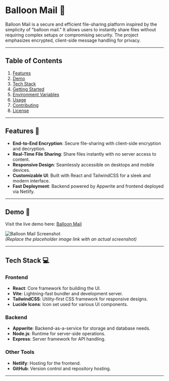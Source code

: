 # Balloon Mail 🎈

Balloon Mail is a secure and efficient file-sharing platform inspired by the simplicity of "balloon mail." It allows users to instantly share files without requiring complex setups or compromising security. The project emphasizes encrypted, client-side message handling for privacy.

---

## Table of Contents
1. [Features](#features)
2. [Demo](#demo)
3. [Tech Stack](#tech-stack)
4. [Getting Started](#getting-started)
5. [Environment Variables](#environment-variables)
6. [Usage](#usage)
7. [Contributing](#contributing)
8. [License](#license)

---

## Features 🌟

- **End-to-End Encryption**: Secure file-sharing with client-side encryption and decryption.
- **Real-Time File Sharing**: Share files instantly with no server access to content.
- **Responsive Design**: Seamlessly accessible on desktops and mobile devices.
- **Customizable UI**: Built with React and TailwindCSS for a sleek and modern interface.
- **Fast Deployment**: Backend powered by Appwrite and frontend deployed via Netlify.

---

## Demo 🚀

Visit the live demo here: [Balloon Mail](https://balloon-mail.netlify.app)  

![Balloon Mail Screenshot](![image](https://github.com/user-attachments/assets/c8f95d5e-c9fd-43db-b122-0c74fd81e979))  
*(Replace the placeholder image link with an actual screenshot)*

---

## Tech Stack 💻

### Frontend
- **React**: Core framework for building the UI.
- **Vite**: Lightning-fast bundler and development server.
- **TailwindCSS**: Utility-first CSS framework for responsive designs.
- **Lucide Icons**: Icon set used for various UI components.

### Backend
- **Appwrite**: Backend-as-a-service for storage and database needs.
- **Node.js**: Runtime for server-side operations.
- **Express**: Server framework for API handling.

### Other Tools
- **Netlify**: Hosting for the frontend.
- **GitHub**: Version control and repository hosting.

---
